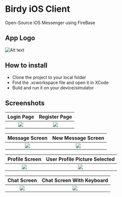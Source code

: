 # Birdy iOS Client
Open-Source iOS Messenger using FireBase

## App Logo
![Alt text](https://pp.userapi.com/c856032/v856032155/5bdd0/91rLCzC1Wqw.jpg)

## How to install
- Clone the project to your local folder
- Find the .xcworkspace file and open it in XCode
- Build and run it on your device/simulator

## Screenshots
Login Page | Register Page
:-------------:|:-------------:
<img src="https://pp.userapi.com/c855216/v855216088/64bc0/dKTgRXVNqOs.jpg">|<img src="https://pp.userapi.com/c856136/v856136088/6558b/fqyTCVmd1qY.jpg">

Message Screen | New Message Screen
:-------------:|:-------------:
<img src="https://pp.userapi.com/c857632/v857632698/1305/SLr5HXS2J-U.jpg">|<img src="https://pp.userapi.com/c857632/v857632698/12f7/lmN7seXYZRI.jpg">

Profile Screen | User Profile Picture Selected
:-------------:|:-------------:
<img src="https://pp.userapi.com/c850632/v850632723/1550b3/FrY-VurOzCc.jpg">|<img src="https://pp.userapi.com/c850624/v850624723/15c16d/2mBCLfZoIuo.jpg">

Chat Screen | Chat Screen With Keyboard
:-------------:|:-------------:
<img src="https://pp.userapi.com/c857632/v857632698/12e3/zxD3pPZ4hV0.jpg">|<img src="https://pp.userapi.com/c857632/v857632698/12ed/oVLYp-6cB3w.jpg">
